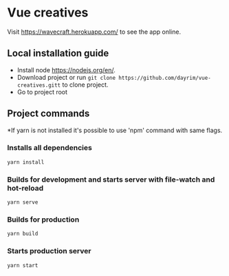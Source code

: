 # Vue creatives

Visit https://wavecraft.herokuapp.com/ to see the app online. 



## Local installation guide

- Install node https://nodejs.org/en/.
- Download project or run `git clone https://github.com/dayrim/vue-creatives.gitt` to clone project.
- Go to project root

## Project commands
*If yarn is not installed it's possible to use 'npm' command with same flags.

### Installs all dependencies
```
yarn install
```
### Builds for development and starts server with file-watch and hot-reload
```
yarn serve
```
### Builds for production
```
yarn build
```
### Starts production server
```
yarn start
```

